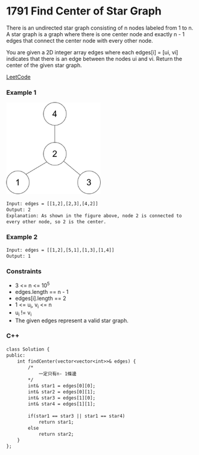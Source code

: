 # 1791 Find Center of Star Graph

There is an undirected star graph consisting of n nodes labeled from 1 to n. A star graph is a graph where there is one center node and exactly n - 1 edges that connect the center node with every other node.

You are given a 2D integer array edges where each edges[i] = [ui, vi] indicates that there is an edge between the nodes ui and vi. Return the center of the given star graph.

 
 
[LeetCode](https://leetcode.cn/problems/find-center-of-star-graph/)

### Example 1

<img src="img/1791.png" width = "250"/>

```
Input: edges = [[1,2],[2,3],[4,2]]
Output: 2
Explanation: As shown in the figure above, node 2 is connected to every other node, so 2 is the center.
```

### Example 2

```
Input: edges = [[1,2],[5,1],[1,3],[1,4]]
Output: 1
```


### Constraints

* 3 <= n <= 10<sup>5</sup>
* edges.length == n - 1
* edges[i].length == 2
* 1 <= u<sub>i</sub>, v<sub>i</sub> <= n
* u<sub>i</sub> != v<sub>i</sub>
* The given edges represent a valid star graph.

### C++ 

```
class Solution {
public:
    int findCenter(vector<vector<int>>& edges) {
        /*
            一定只有n- 1條邊
        */
        int& star1 = edges[0][0];
        int& star2 = edges[0][1];
        int& star3 = edges[1][0];
        int& star4 = edges[1][1];

        if(star1 == star3 || star1 == star4)
            return star1;
        else 
            return star2;
    }
};
```